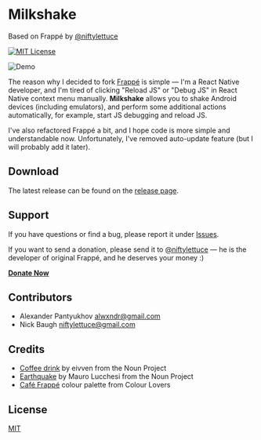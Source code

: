 # Milkshake

Based on Frappé by [@niftylettuce](https://github.com/niftylettuce)

[![MIT License][license-image]][license-url]

![Demo](http://media4.giphy.com/media/aSNCrDRg1xRe0/giphy-downsized.gif)

The reason why I decided to fork [Frappé](https://github.com/niftylettuce/frappe) is simple — I'm a React Native developer, and I'm tired of clicking "Reload JS" or "Debug JS" in React Native context menu manually. 
**Milkshake** allows you to shake Android devices (including emulators), and perform some additional actions automatically, for example, start JS debugging and reload JS.

I've also refactored Frappé a bit, and I hope code is more simple and understandable now. Unfortunately, I've removed auto-update feature (but I will probably add it later).

## Download

The latest release can be found on the [release page][release-page].

## Support

If you have questions or find a bug, please report it under [Issues][issues].

If you want to send a donation, please send it to [@niftylettuce](https://github.com/niftylettuce) — he is the developer of original Frappé, and he deserves your money :)

**[Donate Now][donate-now]**

## Contributors

* Alexander Pantyukhov <alwxndr@gmail.com>
* Nick Baugh <niftylettuce@gmail.com>


## Credits

* [Coffee drink][coffee-drink] by eivven from the Noun Project
* [Earthquake][earthquake] by Mauro Lucchesi from the Noun Project
* [Café Frappé][cafe-frappe] colour palette from Colour Lovers

## License

[MIT][license-url]


[demo]: https://cdn.rawgit.com/alwx/frappe/master/media/milkshake.png
[donate-now]: https://goo.gl/I1JFTX
[issues]: https://github.com/alwx/milkshake/issues
[release-page]: https://github.com/alwx/milkshake/releases
[cafe-frappe]: http://www.colourlovers.com/palette/157431/Caf%C3%A9_Frapp%C3%A9
[coffee-drink]: https://thenounproject.com/term/coffee-drink/291679
[earthquake]: https://thenounproject.com/term/earthquake/21862
[license-image]: http://img.shields.io/badge/license-MIT-blue.svg?style=flat
[license-url]: LICENSE
[frappe-logo]: https://cdn.rawgit.com/alwx/milkshake/master/media/logo.svg
